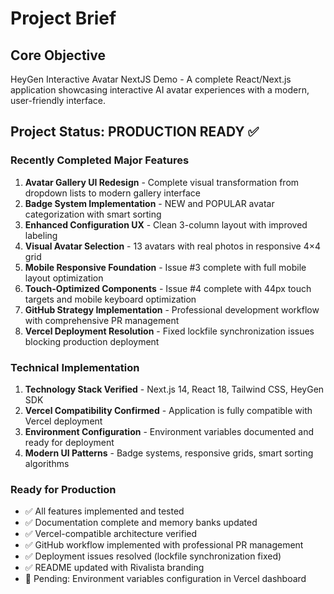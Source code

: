 # Project Brief

## Core Objective

HeyGen Interactive Avatar NextJS Demo - A complete React/Next.js application showcasing interactive AI avatar experiences with a modern, user-friendly interface.

## Project Status: PRODUCTION READY ✅

### Recently Completed Major Features

1. **Avatar Gallery UI Redesign** - Complete visual transformation from dropdown lists to modern gallery interface
2. **Badge System Implementation** - NEW and POPULAR avatar categorization with smart sorting
3. **Enhanced Configuration UX** - Clean 3-column layout with improved labeling
4. **Visual Avatar Selection** - 13 avatars with real photos in responsive 4×4 grid
5. **Mobile Responsive Foundation** - Issue #3 complete with full mobile layout optimization
6. **Touch-Optimized Components** - Issue #4 complete with 44px touch targets and mobile keyboard optimization
7. **GitHub Strategy Implementation** - Professional development workflow with comprehensive PR management
8. **Vercel Deployment Resolution** - Fixed lockfile synchronization issues blocking production deployment

### Technical Implementation

1. **Technology Stack Verified** - Next.js 14, React 18, Tailwind CSS, HeyGen SDK
2. **Vercel Compatibility Confirmed** - Application is fully compatible with Vercel deployment
3. **Environment Configuration** - Environment variables documented and ready for deployment
4. **Modern UI Patterns** - Badge systems, responsive grids, smart sorting algorithms

### Ready for Production
- ✅ All features implemented and tested
- ✅ Documentation complete and memory banks updated
- ✅ Vercel-compatible architecture verified
- ✅ GitHub workflow implemented with professional PR management
- ✅ Deployment issues resolved (lockfile synchronization fixed)
- ✅ README updated with Rivalista branding
- 🔄 Pending: Environment variables configuration in Vercel dashboard
